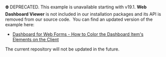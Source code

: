 ⛔ DEPRECATED. This example is unavailable starting with v19.1. **Web Dashboard Viewer** is not included in our installation packages and its API is removed from our source code. 
 You can find an updated version of the example here:

- [Dashboard for Web Forms - How to Color the Dashboard Item's Elements on the Client](https://github.com/DevExpress-Examples/web-forms-dashboard-color-dashboard-item-elements)

The current repository will not be updated in the future.
